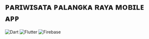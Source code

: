 # ᴘᴀʀɪᴡɪsᴀᴛᴀ ᴘᴀʟᴀɴɢᴋᴀ ʀᴀʏᴀ ᴍᴏʙɪʟᴇ ᴀᴘᴘ
![Dart](https://img.shields.io/badge/dart-%230175C2.svg?style=for-the-badge&logo=dart&logoColor=white) ![Flutter](https://img.shields.io/badge/Flutter-%2302569B.svg?style=for-the-badge&logo=Flutter&logoColor=white) ![Firebase](https://img.shields.io/badge/firebase-%23039BE5.svg?style=for-the-badge&logo=firebase)
